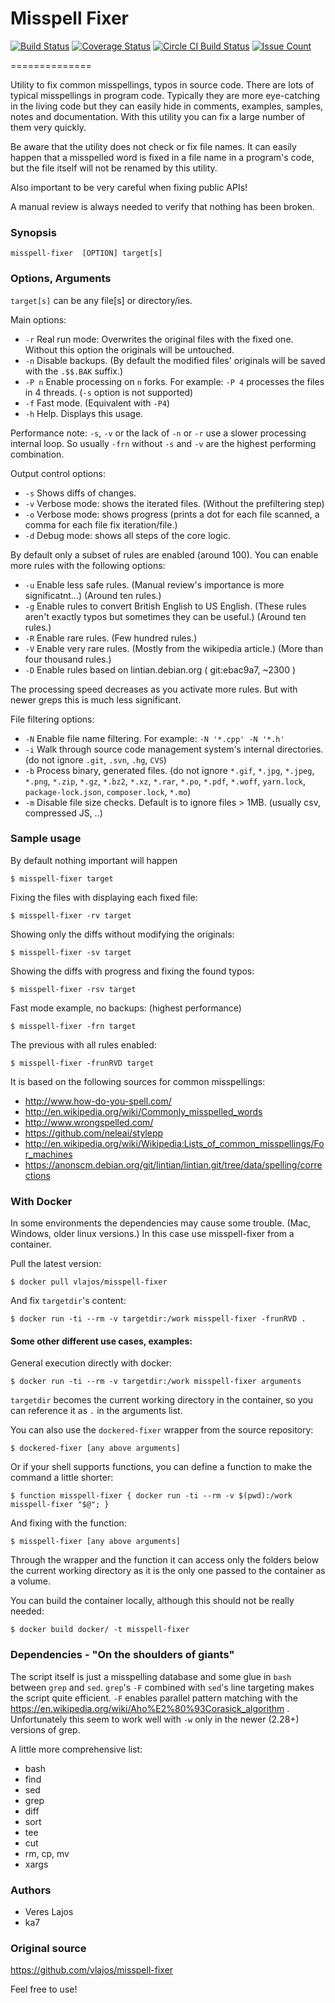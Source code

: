 # Misspell Fixer

[![Build Status](https://travis-ci.org/vlajos/misspell-fixer.svg?branch=master)](https://travis-ci.org/vlajos/misspell-fixer)
[![Coverage Status](https://img.shields.io/coveralls/vlajos/misspell-fixer.svg)](https://coveralls.io/r/vlajos/misspell-fixer?branch=master)
[![Circle CI Build Status](https://circleci.com/gh/vlajos/misspell-fixer.svg?style=svg)](https://circleci.com/gh/vlajos/misspell-fixer)
[![Issue Count](https://codeclimate.com/github/vlajos/misspell-fixer/badges/issue_count.svg)](https://codeclimate.com/github/vlajos/misspell-fixer)

==============

Utility to fix common misspellings, typos in source code. There are lots of typical misspellings in program code.
Typically they are more eye-catching in the living code but they can easily hide in comments, examples, samples, notes and documentation.
With this utility you can fix a large number of them very quickly.

Be aware that the utility does not check or fix file names. It can easily happen that a misspelled word is fixed in a file name in a program's code, but
the file itself will not be renamed by this utility.

Also important to be very careful when fixing public APIs!

A manual review is always needed to verify that nothing has been broken.

### Synopsis
    
    misspell-fixer	[OPTION] target[s]

### Options, Arguments

`target[s]` can be any file[s] or directory/ies.

Main options:

* `-r` Real run mode: Overwrites the original files with the fixed one. Without this option the originals will be untouched.
* `-n` Disable backups. (By default the modified files' originals will be saved with the `.$$.BAK` suffix.)
* `-P n` Enable processing on `n` forks. For example: `-P 4` processes the files in 4 threads. (`-s` option is not supported)
* `-f` Fast mode. (Equivalent with `-P4`)
* `-h` Help. Displays this usage.

Performance note: `-s`, `-v` or the lack of `-n` or `-r` use a slower processing internal loop. So usually `-frn` without `-s` and `-v` are the highest performing
combination.

Output control options:

* `-s` Shows diffs of changes.
* `-v` Verbose mode: shows the iterated files. (Without the prefiltering step)
* `-o` Verbose mode: shows progress (prints a dot for each file scanned, a comma for each file fix iteration/file.)
* `-d` Debug mode: shows all steps of the core logic.

By default only a subset of rules are enabled (around 100). You can enable more rules with the following options:

* `-u` Enable less safe rules. (Manual review's importance is more significatnt...) (Around ten rules.)
* `-g` Enable rules to convert British English to US English. (These rules aren't exactly typos but sometimes they can be useful.) (Around ten rules.)
* `-R` Enable rare rules. (Few hundred rules.)
* `-V` Enable very rare rules. (Mostly from the wikipedia article.) (More than four thousand rules.)
* `-D` Enable rules based on lintian.debian.org  ( git:ebac9a7, ~2300 )

The processing speed decreases as you activate more rules. But with newer greps this is much less significant.

File filtering options:

* `-N` Enable file name filtering. For example: `-N '*.cpp' -N '*.h'`
* `-i` Walk through source code management system's internal directories. (do not ignore `.git`, `.svn`, `.hg`, `CVS`)
* `-b` Process binary, generated files. (do not ignore `*.gif`, `*.jpg`, `*.jpeg`, `*.png`, `*.zip`, `*.gz`, `*.bz2`, `*.xz`, `*.rar`, `*.po`, `*.pdf`, `*.woff`, `yarn.lock`, `package-lock.json`, `composer.lock`, `*.mo`)
* `-m` Disable file size checks. Default is to ignore files > 1MB. (usually csv, compressed JS, ..)

### Sample usage

By default nothing important will happen

    $ misspell-fixer target

Fixing the files with displaying each fixed file:

    $ misspell-fixer -rv target

Showing only the diffs without modifying the originals:

    $ misspell-fixer -sv target

Showing the diffs with progress and fixing the found typos:

    $ misspell-fixer -rsv target

Fast mode example, no backups: (highest performance)

    $ misspell-fixer -frn target

The previous with all rules enabled:

    $ misspell-fixer -frunRVD target

It is based on the following sources for common misspellings:

* http://www.how-do-you-spell.com/
* http://en.wikipedia.org/wiki/Commonly_misspelled_words
* http://www.wrongspelled.com/
* https://github.com/neleai/stylepp
* http://en.wikipedia.org/wiki/Wikipedia:Lists_of_common_misspellings/For_machines
* https://anonscm.debian.org/git/lintian/lintian.git/tree/data/spelling/corrections

### With Docker

In some environments the dependencies may cause some trouble. (Mac, Windows, older linux versions.)
In this case use misspell-fixer from a container.

Pull the latest version:

    $ docker pull vlajos/misspell-fixer

And fix `targetdir`'s content:

    $ docker run -ti --rm -v targetdir:/work misspell-fixer -frunRVD .

#### Some other different use cases, examples:

General execution directly with docker:

    $ docker run -ti --rm -v targetdir:/work misspell-fixer arguments

`targetdir` becomes the current working directory in the container, so you can reference it as `.` in the arguments list.

You can also use the `dockered-fixer` wrapper from the source repository:

    $ dockered-fixer [any above arguments]

Or if your shell supports functions, you can define a function to make the command a little shorter:

    $ function misspell-fixer { docker run -ti --rm -v $(pwd):/work misspell-fixer "$@"; }

And fixing with the function:

    $ misspell-fixer [any above arguments]

Through the wrapper and the function it can access only the folders below the current working directory
as it is the only one passed to the container as a volume.

You can build the container locally, although this should not be really needed:

    $ docker build docker/ -t misspell-fixer

### Dependencies - "On the shoulders of giants"

The script itself is just a misspelling database and some glue in `bash` between `grep` and `sed`.
`grep`'s `-F` combined with `sed`'s line targeting makes the script quite efficient.
`-F` enables parallel pattern matching with the https://en.wikipedia.org/wiki/Aho%E2%80%93Corasick_algorithm .
Unfortunately this seem to work well with `-w` only in the newer (2.28+) versions of grep.

A little more comprehensive list:

* bash
* find
* sed
* grep
* diff
* sort
* tee
* cut
* rm, cp, mv
* xargs

### Authors

* Veres Lajos
* ka7

### Original source

https://github.com/vlajos/misspell-fixer

Feel free to use!

